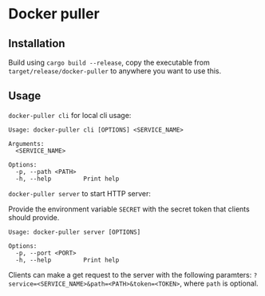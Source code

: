 # Docker puller

## Installation
Build using `cargo build --release`,
copy the executable from `target/release/docker-puller` to anywhere you want to use this.

## Usage
`docker-puller cli` for local cli usage:
```
Usage: docker-puller cli [OPTIONS] <SERVICE_NAME>

Arguments:
  <SERVICE_NAME>  

Options:
  -p, --path <PATH>  
  -h, --help         Print help
```

`docker-puller server` to start HTTP server:

Provide the environment variable `SECRET` with the secret token that clients should provide.
```
Usage: docker-puller server [OPTIONS]

Options:
  -p, --port <PORT>  
  -h, --help         Print help
```
Clients can make a get request to the server with the following paramters:
`?service=<SERVICE_NAME>&path=<PATH>&token=<TOKEN>`, where `path` is optional.
